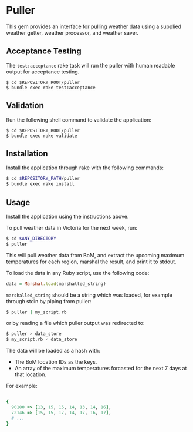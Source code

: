 # Puller

This gem provides an interface for pulling weather data using a
supplied weather getter, weather processor, and weather saver.

## Acceptance Testing

The `test:acceptance` rake task will run the puller with human
readable output for acceptance testing.

```shell
$ cd $REPOSITORY_ROOT/puller
$ bundle exec rake test:acceptance
```

## Validation

Run the following shell command to validate the application:

```shell
$ cd $REPOSITORY_ROOT/puller
$ bundle exec rake validate
```

## Installation

Install the application through rake with the following commands:

```bash
$ cd $REPOSITORY_PATH/puller
$ bundle exec rake install
```

## Usage

Install the application using the instructions above.

To pull weather data in Victoria for the next week, run:

```bash
$ cd $ANY_DIRECTORY
$ puller
```

This will pull weather data from BoM, and extract the upcoming
maximum temperatures for each region, marshal the result,
and print it to stdout.

To load the data in any Ruby script, use the following code:

```Ruby
data = Marshal.load(marshalled_string)
```

`marshalled_string` should be a string which was loaded,
for example through stdin by piping from puller:

```bash
$ puller | my_script.rb
```

or by reading a file which puller output was redirected to:

```bash
$ puller > data_store
$ my_script.rb < data_store
```

The data will be loaded as a hash with:

* The BoM location IDs as the keys.
* An array of the maximum temperatures forcasted for the next 7 days
  at that location.

For example:

```Ruby

{
  90180 => [13, 15, 15, 14, 13, 14, 16],
  72146 => [15, 15, 17, 14, 17, 16, 17],
  # ...
}

```
